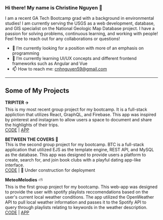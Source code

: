 ### Hi there! My name is Christine Nguyen 👋
<!--
**cnhnguyen59/cnhnguyen59** is a ✨ _special_ ✨ repository because its `README.md` (this file) appears on your GitHub profile.

Here are some ideas to get you started:

- 🔭 I’m currently working on ...
- 🌱 I’m currently learning ...
- 👯 I’m looking to collaborate on ...
- 🤔 I’m looking for help with ...
- 💬 Ask me about ...
- 📫 How to reach me: ...
- 😄 Pronouns: ...
- ⚡ Fun fact: ...
-->
I am a recent GA Tech Bootcamp grad with a background in environmental studies! I am currently serving the USGS as a web development, database, and GIS specialist on the National Geologic Map Database project. I have a passion for solving problems, continuous learning, and working with people! Feel free to reach out for any collaborations or questions! 

- 🔭 I’m currently looking for a position with more of an emphasis on programming
- 🌱 I’m currently learning UI/UX concepts and different frontend frameworks such as Angular and Vue
- 📫 How to reach me: cnhnguyen59@gmail.com

----

## Some of My Projects

**TRIPITER** ✈️
<br>
This is my most recent group project for my bootcamp. It is a full-stack appliction that utilizes React, GraphQL, and   Firebase. This app was inspired by pinterest and instagram to allow users a space to document and share the highlights   of their trips.
<br>
[CODE](https://github.com/cnhnguyen59/tripiter) | [APP](https://tripiter.herokuapp.com/)

**BETWEEN THE COVERS** 📖
<br>
This is the second group project for my bootcamp. BTC is a full-stack application that utilized EJS as the template engine, REST API, and MySQL as the database. This app was designed to provide users a platform to create, search for, and join book clubs with a playful dating app-like interface.
<br>
[CODE](https://github.com/acuson/between-the-covers) | 🚧 Under construction for deployment

**MeteoMelodies** ⛅
<br>
This is the first group project for my bootcamp. This web-app was designed to provide the user with spotify playlists   reccomendations based on the user's current local weather conditions. The app utilized the OpenWeather API to pull       local weather information and passes it to the Spotify API to query through playlists relating to keywords in the       weather description.
<br>
[CODE](https://github.com/acuson/meteo-melodies) | [APP](https://acuson.github.io/meteo-melodies/)






